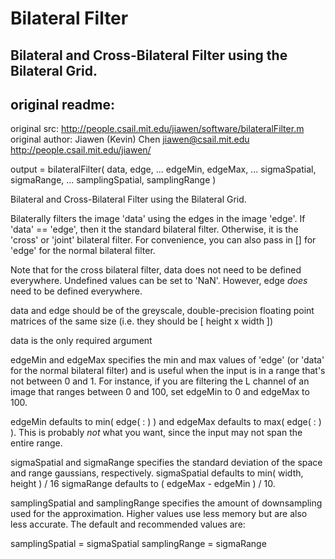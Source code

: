 # Bilateral Filter

## Bilateral and Cross-Bilateral Filter using the Bilateral Grid.

## original readme:

original src: http://people.csail.mit.edu/jiawen/software/bilateralFilter.m
original author: Jiawen (Kevin) Chen 
  <jiawen@csail.mit.edu>
  http://people.csail.mit.edu/jiawen/


output = bilateralFilter( data, edge, ...
                         edgeMin, edgeMax, ...
                         sigmaSpatial, sigmaRange, ...
                         samplingSpatial, samplingRange )

Bilateral and Cross-Bilateral Filter using the Bilateral Grid.

Bilaterally filters the image 'data' using the edges in the image 'edge'.
If 'data' == 'edge', then it the standard bilateral filter.
Otherwise, it is the 'cross' or 'joint' bilateral filter.
For convenience, you can also pass in [] for 'edge' for the normal
bilateral filter.

Note that for the cross bilateral filter, data does not need to be
defined everywhere.  Undefined values can be set to 'NaN'.  However, edge
*does* need to be defined everywhere.

data and edge should be of the greyscale, double-precision floating point
matrices of the same size (i.e. they should be [ height x width ])

data is the only required argument

edgeMin and edgeMax specifies the min and max values of 'edge' (or 'data'
for the normal bilateral filter) and is useful when the input is in a
range that's not between 0 and 1.  For instance, if you are filtering the
L channel of an image that ranges between 0 and 100, set edgeMin to 0 and
edgeMax to 100.

edgeMin defaults to min( edge( : ) ) and edgeMax defaults to max( edge( : ) ).
This is probably *not* what you want, since the input may not span the
entire range.

sigmaSpatial and sigmaRange specifies the standard deviation of the space
and range gaussians, respectively.
sigmaSpatial defaults to min( width, height ) / 16
sigmaRange defaults to ( edgeMax - edgeMin ) / 10.

samplingSpatial and samplingRange specifies the amount of downsampling
used for the approximation.  Higher values use less memory but are also
less accurate.  The default and recommended values are:

samplingSpatial = sigmaSpatial
samplingRange = sigmaRange

